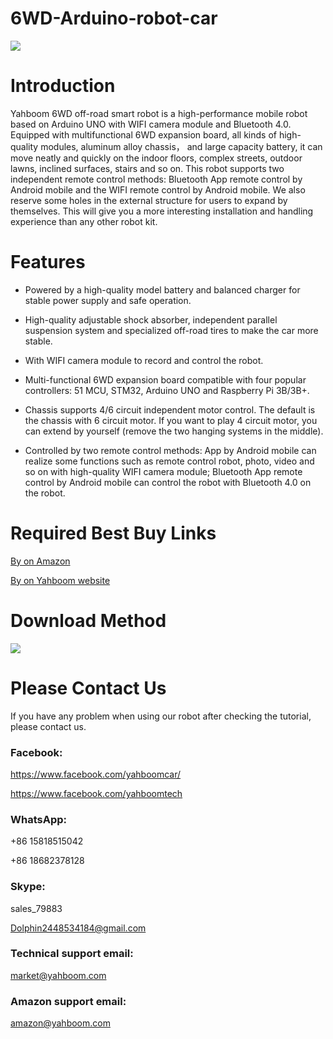 # 6WD-Arduino-robot-car
![](http://r.photo.store.qq.com/psb?/V12aIGgQ3D78BF/tl68klGt20wcuL*SGTG6nVeDgTdrHg4Bdc*fzLo7QZI!/r/dDEBAAAAAAAA)
# Introduction
Yahboom 6WD off-road smart robot is a high-performance mobile robot based on Arduino UNO with WIFI camera module and Bluetooth 4.0. Equipped with multifunctional 6WD expansion board, all kinds of high-quality modules, aluminum alloy chassis， and large capacity battery, it can move neatly and quickly on the indoor floors, complex streets, outdoor lawns, inclined surfaces, stairs and so on. This robot supports two independent remote control methods: Bluetooth App remote control by Android mobile and the WIFI remote control by Android mobile. We also reserve some holes in the external structure for users to expand by themselves. This will give you a more interesting installation and handling experience than any other robot kit.
# Features
* Powered by a high-quality model battery and balanced charger for stable power supply and safe operation.

* High-quality adjustable shock absorber, independent parallel suspension system and specialized off-road tires to make the car more stable.

* With WIFI camera module to record and control the robot.

* Multi-functional 6WD expansion board compatible with four popular controllers: 51 MCU, STM32, Arduino UNO and Raspberry Pi 3B/3B+.

* Chassis supports 4/6 circuit independent motor control. The default is the chassis with 6 circuit motor. If you want to play 4 circuit motor, you can extend by yourself (remove the two hanging systems in the middle).

* Controlled by two remote control methods: App by Android mobile can realize some functions such as remote control robot, photo, video and so on with high-quality WIFI camera module; Bluetooth App remote control by Android mobile can control the robot with Bluetooth 4.0 on the robot.
# Required Best Buy Links
[By on Amazon](https://www.amazon.com/Yahboom-Chassis-Wheels-Encoder-Arduino/dp/B07MFY86V6/ref=sr_1_45?m=A1N1A77RUX51FT&marketplaceID=ATVPDKIKX0DER&qid=1567586472&s=merchant-items&sr=1-45)

[By on Yahboom website](https://category.yahboom.net/collections/a-smart-robot/products/ar6wdrobot)
# Download Method

![](http://r.photo.store.qq.com/psb?/V12aIGgQ3D78BF/WQ.mwecNlBu5JKAgeh99*MuO*r8mqnat*SYG*ry7g.Q!/r/dL4AAAAAAAAA)
# Please Contact Us
If you have any problem when using our robot after checking the tutorial, please contact us.
### Facebook:
https://www.facebook.com/yahboomcar/

https://www.facebook.com/yahboomtech
### WhatsApp:
+86 15818515042

+86 18682378128
### Skype:
sales_79883

Dolphin2448534184@gmail.com
### Technical support email:
market@yahboom.com
### Amazon support email:
amazon@yahboom.com

